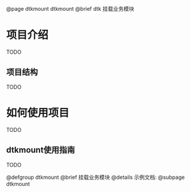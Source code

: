 @page dtkmount dtkmount
@brief dtk 挂载业务模块

# 项目介绍

TODO


## 项目结构

TODO

# 如何使用项目

TODO

## dtkmount使用指南

TODO

@defgroup dtkmount
@brief 挂载业务模块
@details 示例文档:
@subpage dtkmount